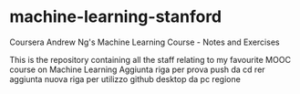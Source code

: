 # machine-learning-stanford
Coursera Andrew Ng's Machine Learning Course - Notes and Exercises

This is the repository containing all the staff relating to my favourite MOOC course on Machine Learning
Aggiunta riga per prova push da cd rer
aggiunta nuova riga per utilizzo github desktop da pc regione

